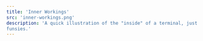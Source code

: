 ```yaml
---
title: 'Inner Workings'
src: 'inner-workings.png'
description: 'A quick illustration of the "inside" of a terminal, just for
funsies.'
---
```

